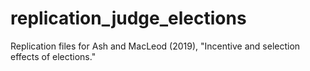 # replication_judge_elections
Replication files for Ash and MacLeod (2019), "Incentive and selection effects of elections."
